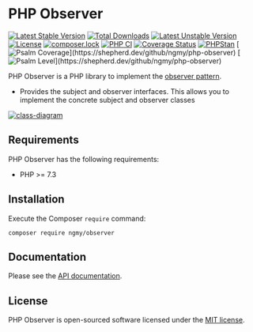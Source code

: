 # PHP Observer
[![Latest Stable Version](https://poser.pugx.org/ngmy/observer/v)](//packagist.org/packages/ngmy/observer)
[![Total Downloads](https://poser.pugx.org/ngmy/observer/downloads)](//packagist.org/packages/ngmy/observer)
[![Latest Unstable Version](https://poser.pugx.org/ngmy/observer/v/unstable)](//packagist.org/packages/ngmy/observer)
[![License](https://poser.pugx.org/ngmy/observer/license)](//packagist.org/packages/ngmy/observer)
[![composer.lock](https://poser.pugx.org/ngmy/observer/composerlock)](//packagist.org/packages/ngmy/observer)
[![PHP CI](https://github.com/ngmy/php-observer/actions/workflows/php.yml/badge.svg)](https://github.com/ngmy/php-observer/actions/workflows/php.yml)
[![Coverage Status](https://coveralls.io/repos/github/ngmy/php-observer/badge.svg?branch=master)](https://coveralls.io/github/ngmy/php-observer?branch=master)
[![PHPStan](https://img.shields.io/badge/PHPStan-enabled-brightgreen.svg?style=flat)](https://github.com/phpstan/phpstan)
[![Psalm Coverage](https://shepherd.dev/github/ngmy/php-observer/coverage.svg?)](https://shepherd.dev/github/ngmy/php-observer)
[![Psalm Level](https://shepherd.dev/github/ngmy/php-observer/level.svg?)](https://shepherd.dev/github/ngmy/php-observer)

PHP Observer is a PHP library to implement the [observer pattern](https://en.wikipedia.org/wiki/Observer_pattern).

- Provides the subject and observer interfaces. This allows you to implement the concrete subject and observer classes

[![class-diagram](http://www.plantuml.com/plantuml/png/hL71hfim4BpxArQ80_I9Gw-qHP7w0Jta2mmimPMnK-yIfQhoxxLb38bxoAMSsDtPcPtnYLWwNXSjs5w1BVIMsIumAeS3Ask4a3snamF3UUr_-YRy4G2DLiHVV_I4xeQkWz9kl-I77v9P3dELniUqRk5crHWm8xx76Cjg-bsbpaC8tq7GE37OAHtKjX4d02RhqBD2LVAigEdsgq3IaqAm4BwZrNJhTPICSR7suuT0CqBG4q8PHZV90M4_Dp1yR3ifc7AOfRdWkDLFHl3NAZLLYxhZw4Lv3ZPzrbO7KuEMHF3Tci4XOsB3E_iBw3NsabWo1ieByfc3UXqgIbK4r7bMENlRfdq1uFkhCx1bHg7xvN3_XeTsdXS2-0PbP3e6wJaFyjpx7gzQhXeND4oGUba0JPvNIV7d_prCTExKPOxMioFRDihywpoLKQxfKjQlrjDrnUS2R1DaF1IAJyLkMUII6rRZ5A2Xo58G9y-_Blel)](http://www.plantuml.com/plantuml/uml/hL71hfim4BpxArQ80_I9Gw-qHP7w0Jta2mmimPMnK-yIfQhoxxLb38bxoAMSsDtPcPtnYLWwNXSjs5w1BVIMsIumAeS3Ask4a3snamF3UUr_-YRy4G2DLiHVV_I4xeQkWz9kl-I77v9P3dELniUqRk5crHWm8xx76Cjg-bsbpaC8tq7GE37OAHtKjX4d02RhqBD2LVAigEdsgq3IaqAm4BwZrNJhTPICSR7suuT0CqBG4q8PHZV90M4_Dp1yR3ifc7AOfRdWkDLFHl3NAZLLYxhZw4Lv3ZPzrbO7KuEMHF3Tci4XOsB3E_iBw3NsabWo1ieByfc3UXqgIbK4r7bMENlRfdq1uFkhCx1bHg7xvN3_XeTsdXS2-0PbP3e6wJaFyjpx7gzQhXeND4oGUba0JPvNIV7d_prCTExKPOxMioFRDihywpoLKQxfKjQlrjDrnUS2R1DaF1IAJyLkMUII6rRZ5A2Xo58G9y-_Blel)

## Requirements
PHP Observer has the following requirements:

* PHP >= 7.3

## Installation
Execute the Composer `require` command:
```console
composer require ngmy/observer
```

## Documentation
Please see the [API documentation](https://ngmy.github.io/php-observer/api/).

## License
PHP Observer is open-sourced software licensed under the [MIT license](http://opensource.org/licenses/MIT).
